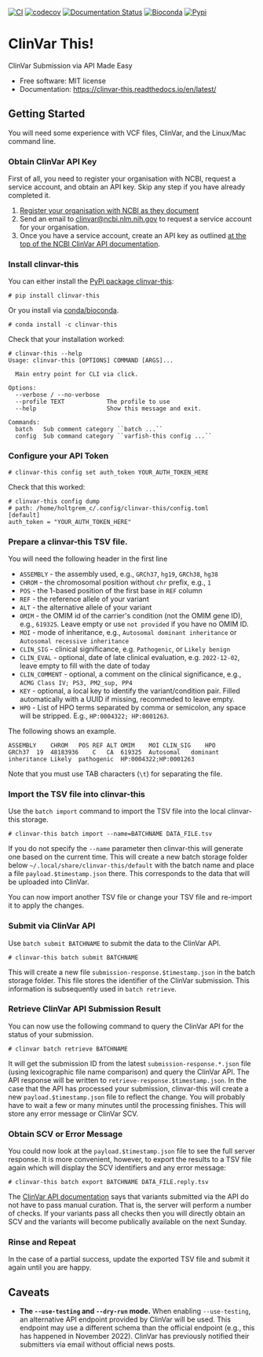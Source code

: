 [![CI](https://github.com/bihealth/clinvar-this/actions/workflows/main.yml/badge.svg?branch=main)](https://github.com/bihealth/clinvar-this/actions/workflows/main.yml)
[![codecov](https://codecov.io/gh/bihealth/clinvar-this/branch/main/graph/badge.svg?token=059T45KAQM)](https://codecov.io/gh/bihealth/clinvar-this)
[![Documentation Status](https://readthedocs.org/projects/clinvar-this/badge/?version=latest)](https://clinvar-this.readthedocs.io/en/latest/?badge=latest)
[![Bioconda](https://img.shields.io/conda/dn/bioconda/clinvar-this.svg?label=Bioconda)](https://bioconda.github.io/recipes/clinvar-this/README.html)
[![Pypi](https://img.shields.io/pypi/pyversions/clinvar-this.svg)](https://pypi.org/project/clinvar-this)

# ClinVar This!

ClinVar Submission via API Made Easy

- Free software: MIT license
- Documentation: https://clinvar-this.readthedocs.io/en/latest/

## Getting Started

You will need some experience with VCF files, ClinVar, and the Linux/Mac command line.

### Obtain ClinVar API Key

First of all, you need to register your organisation with NCBI, request a service account, and obtain an API key.
Skip any step if you have already completed it.

1. [Register your organisation with NCBI as they document](https://www.ncbi.nlm.nih.gov/clinvar/docs/api_http/)
2. Send an email to clinvar@ncbi.nlm.nih.gov to request a service account for your organisation.
3. Once you have a service account, create an API key as outlined [at the top of the NCBI ClinVar API documentation](https://www.ncbi.nlm.nih.gov/clinvar/docs/api_http/).

### Install clinvar-this

You can either install the [PyPi package clinvar-this](https://pypi.org/project/clinvar-this/):

```
# pip install clinvar-this
```

Or you install via [conda/bioconda](http://bioconda.github.io/).

```
# conda install -c clinvar-this
```

Check that your installation worked:

```
# clinvar-this --help
Usage: clinvar-this [OPTIONS] COMMAND [ARGS]...

  Main entry point for CLI via click.

Options:
  --verbose / --no-verbose
  --profile TEXT            The profile to use
  --help                    Show this message and exit.

Commands:
  batch   Sub comment category ``batch ...``
  config  Sub command category ``varfish-this config ...``
```

### Configure your API Token

```
# clinvar-this config set auth_token YOUR_AUTH_TOKEN_HERE
```

Check that this worked:

```
# clinvar-this config dump
# path: /home/holtgrem_c/.config/clinvar-this/config.toml
[default]
auth_token = "YOUR_AUTH_TOKEN_HERE"
```

### Prepare a clinvar-this TSV file.

You will need the following header in the first line

- `ASSEMBLY` - the assembly used, e.g., `GRCh37`, `hg19`, `GRCh38`, `hg38`
- `CHROM` - the chromosomal position without `chr` prefix, e.g., `1`
- `POS` - the 1-based position of the first base in `REF` column
- `REF` - the reference allele of your variant
- `ALT` - the alternative allele of your variant
- `OMIM` - the OMIM id of the carrier's condition (not the OMIM gene ID), e.g., `619325`.
  Leave empty or use `not provided` if you have no OMIM ID.
- `MOI` - mode of inheritance, e.g., `Autosomal dominant inheritance` or `Autosomal recessive inheritance`
- `CLIN_SIG` - clinical significance, e.g. `Pathogenic`, or `Likely benign`
- `CLIN_EVAL` - optional, date of late clinical evaluation, e.g. `2022-12-02`, leave empty to fill with the date of today
- `CLIN_COMMENT` - optional, a comment on the clinical significance, e.g., `ACMG Class IV; PS3, PM2_sup, PP4`
- `KEY` - optional, a local key to identify the variant/condition pair.
  Filled automatically with a UUID if missing, recommeded to leave empty.
- `HPO` - List of HPO terms separated by comma or semicolon, any space will be stripped.
  E.g., `HP:0004322; HP:0001263`.

The following shows an example.

```
ASSEMBLY	CHROM	POS	REF	ALT	OMIM	MOI	CLIN_SIG	HPO
GRCh37	19	48183936	C	CA	619325	Autosomal	dominant	inheritance	Likely	pathogenic	HP:0004322;HP:0001263
```

Note that you must use TAB characters (`\t`) for separating the file.

### Import the TSV file into clinvar-this

Use the `batch import` command to import the TSV file into the local clinvar-this storage.

```
# clinvar-this batch import --name=BATCHNAME DATA_FILE.tsv
```

If you do not specify the `--name` parameter then clinvar-this will generate one based on the current time.
This will create a new batch storage folder below `~/.local/share/clinvar-this/default` with the batch name and place a file `payload.$timestamp.json` there.
This corresponds to the data that will be uploaded into ClinVar.

You can now import another TSV file or change your TSV file and re-import it to apply the changes.

### Submit via ClinVar API

Use `batch submit BATCHNAME` to submit the data to the ClinVar API.

```
# clinvar-this batch submit BATCHNAME
```

This will create a new file `submission-response.$timestamp.json` in the batch storage folder.
This file stores the identifier of the ClinVar submission.
This information is subsequently used in `batch retrieve`.

### Retrieve ClinVar API Submission Result

You can now use the following command to query the ClinVar API for the status of your submission.

```
# clinvar batch retrieve BATCHNAME
```

It will get the submission ID from the latest `submission-response.*.json` file (using lexicographic file name comparison) and query the ClinVar API.
The API response will be written to `retrieve-response.$timestamp.json`.
In the case that the API has processed your submission, clinvar-this will create a new `payload.$timestamp.json` file to reflect the change.
You will probably have to wait a few or many minutes until the processing finishes.
This will store any error message or ClinVar SCV.

### Obtain SCV or Error Message

You could now look at the `payload.$timestamp.json` file to see the full server response.
It is more convenient, however, to export the results to a TSV file again which will display the SCV identifiers and any error message:

```
# clinvar-this batch export BATCHNAME DATA_FILE.reply.tsv
```

The [ClinVar API documentation](https://www.ncbi.nlm.nih.gov/clinvar/docs/api_http/) says that variants submitted via the API do not have to pass manual curation.
That is, the server will perform a number of checks.
If your variants pass all checks then you will directly obtain an SCV and the variants will become publically available on the next Sunday.

### Rinse and Repeat

In the case of a partial success, update the exported TSV file and submit it again until you are happy.

## Caveats

- **The `--use-testing` and `--dry-run` mode.**
  When enabling `--use-testing`, an alternative API endpoint provided by ClinVar will be used.
  This endpoint may use a different schema than the official endpoint (e.g., this has happened in November 2022).
  ClinVar has previously notified their submitters via email without official news posts.

